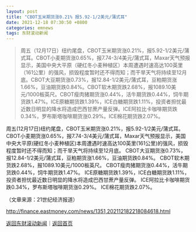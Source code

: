 ```yaml
---
layout: post
title: "CBOT玉米期货涨0.21% 报5.92-1/2美元/蒲式耳"
date: 2021-12-18 07:30:50 +0800
categories: emnews
tags: 东财滚动新闻
---
```

> 周五（12月17日）纽约尾盘，CBOT玉米期货涨0.21%，报5.92-1/2美元/蒲式耳。CBOT小麦期货涨0.65%，报7.74-3/4美元/蒲式耳，Maxar天气预报显示，美国中央大平原（硬红冬小麦种植区）本周遭遇时速高达100英里（161公里）的强风，损毁程度暂时还不得而知；而干旱天气将持续至12月底。CBOT大豆期货涨0.73%，报12.84-1/2美元/蒲式耳，豆粕期货涨1.66%，豆油期货跌0.84%。CBOT软木期货跌2.68%，报1089.10美元/1000板英尺。CBOT瘦肉猪期货涨0.44%，活牛期货跌0.44%，饲牛期货跌1.47%。ICE原糖期货跌1.39%，ICE白糖期货跌1.11%，投资者担忧最近数日明显的降水将造成巴西甘蔗产量反弹。ICE阿拉比卡咖啡期货跌0.34%，罗布斯塔咖啡期货涨0.29%。ICE棉花期货跌2.07%。

<p>周五(12月17日)纽约尾盘，CBOT玉米期货涨0.21%，报5.92-1/2美元/蒲式耳。 CBOT小麦期货涨0.65%，报7.74-3/4美元/蒲式耳，Maxar天气预报显示，美国中央大平原(硬红冬小麦种植区)本周遭遇时速高达100英里(161公里)的强风，损毁程度暂时还不得而知；而干旱天气将持续至12月底。 CBOT大豆期货涨0.73%，报12.84-1/2美元/蒲式耳，豆粕期货涨1.66%，豆油期货跌0.84%。 CBOT软木期货跌2.68%，报1089.10美元/1000板英尺。 CBOT瘦肉猪期货涨0.44%，活牛期货跌0.44%，饲牛期货跌1.47%。 ICE原糖期货跌1.39%，ICE白糖期货跌1.11%，投资者担忧最近数日明显的降水将造成巴西甘蔗产量反弹。 ICE阿拉比卡咖啡期货跌0.34%，罗布斯塔咖啡期货涨0.29%。 ICE棉花期货跌2.07%。 </p><p class="em_media">（文章来源：21世纪经济报道）</p>

<http://finance.eastmoney.com/news/1351,202112182218084618.html>

[返回东财滚动新闻](//finews.withounder.com/emnews/)｜[返回首页](//finews.withounder.com/)